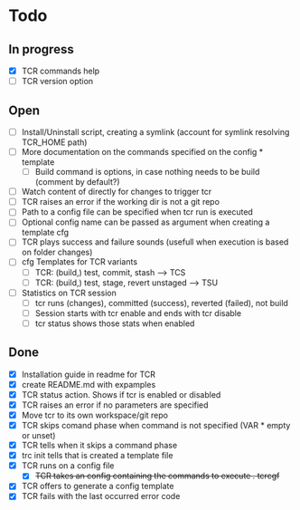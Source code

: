 # Todo

## In progress

* [x] TCR commands help
* [ ] TCR version option

## Open

* [ ] Install/Uninstall script, creating a symlink (account for symlink resolving TCR_HOME path)
* [ ] More documentation on the commands specified on the config * template
  * [ ] Build command is options, in case nothing needs to be build (comment by default?)
* [ ] Watch content of directly for changes to trigger tcr
* [ ] TCR raises an error if the working dir is not a git repo
* [ ] Path to a config file can be specified when tcr run is executed
* [ ] Optional config name can be passed as argument when creating a template cfg
* [ ] TCR plays success and failure sounds (usefull when execution is based on folder changes)
* [ ] cfg Templates for TCR variants
  * [ ] TCR: (build,) test, commit, stash --> TCS
  * [ ] TCR: (build,) test, stage, revert unstaged --> TSU
* [ ] Statistics on TCR session
  * [ ] tcr runs (changes), committed (success), reverted (failed), not build
  * [ ] Session starts with tcr enable and ends with tcr disable
  * [ ] tcr status shows those stats when enabled

## Done

* [x] Installation guide in readme for TCR
* [x] create README.md with expamples
* [x] TCR status action. Shows if tcr is enabled or disabled
* [x] TCR raises an error if no parameters are specified
* [x] Move tcr to its own workspace/git repo
* [x] TCR skips comand phase when command is not specified (VAR * empty or unset)
* [x] TCR tells when it skips a command phase
* [x] trc init tells that is created a template file
* [x] TCR runs on a config file
  * [x] ~~TCR takes an config containing the commands to execute *.* tcrcgf~~
* [x] TCR offers to generate a config template
* [x] TCR fails with the last occurred error code

